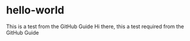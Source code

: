 # hello-world
This is a test from the GitHub Guide
Hi there, this a test required from the GitHub Guide
